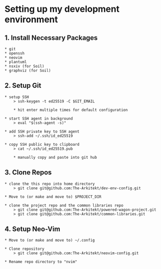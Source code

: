 # Setting up my development environment

## 1. Install Necessary Packages

    * git
    * openssh
    * neovim
    * plantuml
    * nsxiv (for Soil)
    * graphviz (for Soil)

## 2. Setup Git
    
    * setup SSH
        > ssh-keygen -t ed25519 -C $GIT_EMAIL
        
        * hit enter multiple times for default configuration

    * start SSH agent in background
        > eval "$(ssh-agent -s)"

    * add SSH private key to SSH agent
        > ssh-add ~/.ssh/id_ed25519
    
    * copy SSH public key to clipboard
        > cat ~/.ssh/id_ed25519.pub

        * manually copy and paste into git hub

## 3. Clone Repos

    * clone the this repo into home directory
        > git clone git@github.com:The-Arkitekt/dev-env-config.git

    * Move to (or make and move to) $PROJECT_DIR

    * clone the project repo and the common libraries repo
        > git clone git@github.com:The-Arkitekt/powered-wagon-project.git
        > git clone git@github.com:The-Arkitekt/common-libraries.git

## 4. Setup Neo-Vim

    * Move to (or make and move to) ~/.config

    * Clone repository
        > git clone git@github.com:The-Arkitekt/neovim-config.git

    * Rename repo directory to "nvim"    
  

